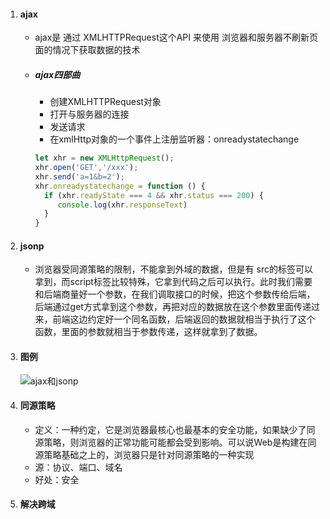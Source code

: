 1. #### ajax

   - ajax是 通过 XMLHTTPRequest这个API 来使用 浏览器和服务器不刷新页面的情况下获取数据的技术

   - ##### ajax四部曲

     - 创建XMLHTTPRequest对象
     - 打开与服务器的连接
     - 发送请求
     -  在xmlHttp对象的一个事件上注册监听器：onreadystatechange

     ```js
     let xhr = new XMLHttpRequest();
     xhr.open('GET','/xxx');
     xhr.send('a=1&b=2');
     xhr.onreadystatechange = function () {
       if (xhr.readyState === 4 && xhr.status === 200) {
          console.log(xhr.responseText) 
       }
     }
     ```

     

2. #### jsonp

   - 浏览器受同源策略的限制，不能拿到外域的数据，但是有 src的标签可以拿到，而script标签比较特殊，它拿到代码之后可以执行。此时我们需要和后端商量好一个参数，在我们调取接口的时候，把这个参数传给后端，后端通过get方式拿到这个参数，再把对应的数据放在这个参数里面传递过来，前端这边约定好一个同名函数，后端返回的数据就相当于执行了这个函数，里面的参数就相当于参数传递，这样就拿到了数据。

3. #### 图例

   ![ajax和jsonp](/Users/tiantian/Desktop/framework/201904/基础知识/images/ajax和jsonp.jpeg)



4. #### 同源策略

   - 定义：一种约定，它是浏览器最核心也最基本的安全功能，如果缺少了同源策略，则浏览器的正常功能可能都会受到影响。可以说Web是构建在同源策略基础之上的，浏览器只是针对同源策略的一种实现
   - 源：协议、端口、域名
   - 好处：安全

5. #### 解决跨域